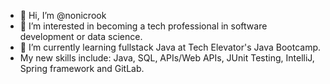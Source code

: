 - 👋 Hi, I’m @nonicrook
- 👀 I’m interested in becoming a tech professional in software development or data science.
- 🌱 I’m currently learning fullstack Java at Tech Elevator's Java Bootcamp. 
- My new skills include: Java, SQL, APIs/Web APIs, JUnit Testing, IntelliJ, Spring framework and GitLab.

<!---
nonicrook/nonicrook is a ✨ special ✨ repository because its `README.md` (this file) appears on your GitHub profile.
You can click the Preview link to take a look at your changes.
--->
